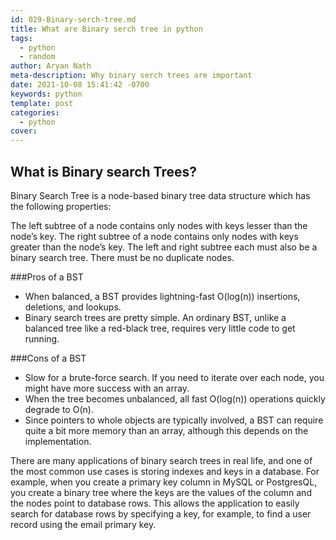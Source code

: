 ```yaml
---
id: 029-Binary-serch-tree.md
title: What are Binary serch tree in python
tags:
  - python
  - random
author: Aryan Nath
meta-description: Why binary serch trees are important
date: 2021-10-08 15:41:42 -0700
keywords: python
template: post
categories:
  - python
cover:
---
```


## What is Binary search Trees?

Binary Search Tree is a node-based binary tree data structure which has the following properties:  

The left subtree of a node contains only nodes with keys lesser than the node’s key.
The right subtree of a node contains only nodes with keys greater than the node’s key.
The left and right subtree each must also be a binary search tree. 
There must be no duplicate nodes.

###Pros of a BST

* When balanced, a BST provides lightning-fast O(log(n)) insertions, deletions, and lookups.
* Binary search trees are pretty simple. An ordinary BST, unlike a balanced tree like a red-black tree, requires very little code to get running.

###Cons of a BST

* Slow for a brute-force search. If you need to iterate over each node, you might have more success with an array.
* When the tree becomes unbalanced, all fast O(log(n)) operations quickly degrade to O(n).
* Since pointers to whole objects are typically involved, a BST can require quite a bit more memory than an array, although this depends on the implementation.

There are many applications of binary search trees in real life, and one of the most common use cases is storing indexes and keys in a database. For example, when you create a primary key column in MySQL or PostgresQL, you create a binary tree where the keys are the values of the column and the nodes point to database rows. This allows the application to easily search for database rows by specifying a key, for example, to find a user record using the email primary key.
